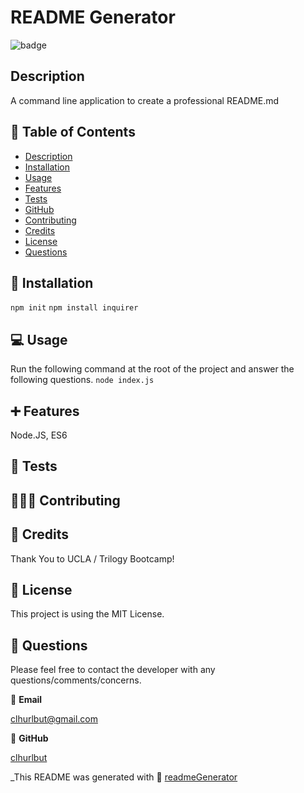 # README Generator

  ![badge](https://img.shields.io/badge/License-MIT-brightgreen)

  ## Description
   A command line application to create a professional README.md

  ## 🔎 Table of Contents
  - [Description](#Description)
  - [Installation](#Installation)
  - [Usage](#Usage)
  - [Features](#Features)
  - [Tests](#Tests)
  - [GitHub](#GitHub)
  - [Contributing](#Contributing)
  - [Credits](#Credits)
  - [License](#License)
  - [Questions](#Questions)

  ## 💽 Installation
   `npm init` 
   `npm install inquirer`
  
  ## 💻 Usage 
   Run the following command at the root of the project and answer the following questions. 
   `node index.js`

  ## ➕ Features
   Node.JS, ES6

  ## 💾 Tests
   

  ## 🧑‍🤝‍🧑 Contributing
   

  ## 💖 Credits

   Thank You to UCLA / Trilogy Bootcamp!

  ## 📒 License 

   This project is using the MIT License. 

  ## 🙋 Questions 

   Please feel free to contact the developer with any questions/comments/concerns. 

   📧 **Email**

   <clhurlbut@gmail.com>

   🔗 **GitHub** 

   [clhurlbut](https://github.com/clhurlbut)
   

  _This README was generated with 🥔 [readmeGenerator](https://github.com/clhurlbut/readmeGenerator)  
  

